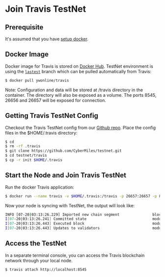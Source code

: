# Join Travis TestNet

## Prerequisite

It's assumed that you have [setup docker](https://docs.docker.com/engine/installation/).

## Docker Image

Docker image for Travis is stored on [Docker Hub](https://hub.docker.com/r/ywonline/travis/tags/). TestNet environment is using the [`lastest`](https://github.com/cybermiles/travis/tree/staging) branch which can be pulled automatically from Travis:

```bash
$ docker pull ywonline/travis
```

Note: Configuration and data will be stored at /travis directory in the container. The directory will also be exposed as a volume. The ports 8545, 26656 and 26657 will be exposed for connection.

## Getting Travis TestNet Config

Checkout the Travis TestNet config from our [Github repo](https://github.com/CyberMiles/testnet). Place the config files in the $HOME/.travis directory:

```bash
$ cd
$ rm -rf .travis
$ git clone https://github.com/CyberMiles/testnet.git
$ cd testnet/travis
$ cp -r init $HOME/.travis
```

## Start the Node and Join Travis TestNet

Run the docker Travis application:

```bash
$ docker run --name travis -v $HOME/.travis:/travis -p 26657:26657 -p 8545:8545 -t ywonline/travis node start --home /travis
```

Now your node is syncing with TestNet, the output will look like:

```bash
INFO [07-20|03:13:26.229] Imported new chain segment               blocks=1 txs=0 mgas=0.000 elapsed=1.002ms   mgasps=0.000    number=3363 hash=4884c0…212e75 cache=2.22mB
I[07-20|03:13:26.241] Committed state                              module=state height=3363 txs=0 appHash=3E0C01B22217A46676897FCF2B91DB7398B34262
I[07-20|03:13:26.443] Executed block                               module=state height=3364 validTxs=0 invalidTxs=0
I[07-20|03:13:26.443] Updates to validators                        module=state updates="[{\"address\":\"\",\"pub_key\":\"VPsUJ1Eb73tYPFhNjo/8YIWY9oxbnXyW+BDQsTSci2s=\",\"power\":27065},{\"address\":\"\",\"pub_key\":\"8k17vhQf+IcrmxBiftyccq6AAHAwcVmEr8GCHdTUnv4=\",\"power\":27048},{\"address\":\"\",\"pub_key\":\"PoDmSVZ/qUOEuiM38CtZvm2XuNmExR0JkXMM9P9UhLU=\",\"power\":27048},{\"address\":\"\",\"pub_key\":\"2Tl5oI35/+tljgDKzypt44rD1vjVHaWJFTBdVLsmcL4=\",\"power\":27048}]"
```

## Access the TestNet

In a separate terminal console, you can access the Travis blockchain network through your local node.

```bash
$ travis attach http://localhost:8545
```

